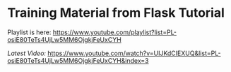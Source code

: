 # Training Material from Flask Tutorial
Playlist is here: https://www.youtube.com/playlist?list=PL-osiE80TeTs4UjLw5MM6OjgkjFeUxCYH

*Latest Video:* https://www.youtube.com/watch?v=UIJKdCIEXUQ&list=PL-osiE80TeTs4UjLw5MM6OjgkjFeUxCYH&index=3 
